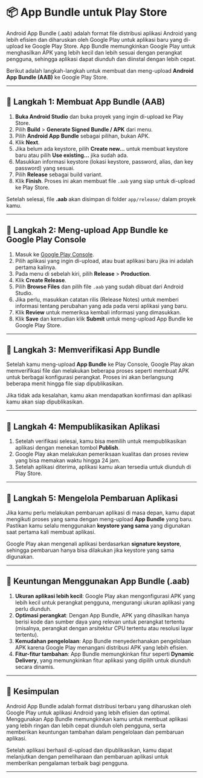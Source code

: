 # 📦 App Bundle untuk Play Store

Android App Bundle (.aab) adalah format file distribusi aplikasi Android yang lebih efisien dan diharuskan oleh Google Play untuk aplikasi baru yang di-upload ke Google Play Store. App Bundle memungkinkan Google Play untuk menghasilkan APK yang lebih kecil dan lebih sesuai dengan perangkat pengguna, sehingga aplikasi dapat diunduh dan diinstal dengan lebih cepat.

Berikut adalah langkah-langkah untuk membuat dan meng-upload **Android App Bundle (AAB)** ke Google Play Store.

---

## 🚀 Langkah 1: Membuat App Bundle (AAB)

1. **Buka Android Studio** dan buka proyek yang ingin di-upload ke Play Store.
2. Pilih **Build** > **Generate Signed Bundle / APK** dari menu.
3. Pilih **Android App Bundle** sebagai pilihan, bukan APK.
4. Klik **Next**.
5. Jika belum ada keystore, pilih **Create new...** untuk membuat keystore baru atau pilih **Use existing...** jika sudah ada.
6. Masukkan informasi keystore (lokasi keystore, password, alias, dan key password) yang sesuai.
7. Pilih **Release** sebagai build variant.
8. Klik **Finish**. Proses ini akan membuat file `.aab` yang siap untuk di-upload ke Play Store.

Setelah selesai, file **.aab** akan disimpan di folder `app/release/` dalam proyek kamu.

---

## 🚀 Langkah 2: Meng-upload App Bundle ke Google Play Console

1. Masuk ke [Google Play Console](https://play.google.com/console).
2. Pilih aplikasi yang ingin di-upload, atau buat aplikasi baru jika ini adalah pertama kalinya.
3. Pada menu di sebelah kiri, pilih **Release** > **Production**.
4. Klik **Create Release**.
5. Pilih **Browse Files** dan pilih file `.aab` yang sudah dibuat dari Android Studio.
6. Jika perlu, masukkan catatan rilis (Release Notes) untuk memberi informasi tentang perubahan yang ada pada versi aplikasi yang baru.
7. Klik **Review** untuk memeriksa kembali informasi yang dimasukkan.
8. Klik **Save** dan kemudian klik **Submit** untuk meng-upload App Bundle ke Google Play Store.

---

## 🚀 Langkah 3: Memverifikasi App Bundle

Setelah kamu meng-upload **App Bundle** ke Play Console, Google Play akan memverifikasi file dan melakukan beberapa proses seperti membuat APK untuk berbagai konfigurasi perangkat. Proses ini akan berlangsung beberapa menit hingga file siap dipublikasikan.

Jika tidak ada kesalahan, kamu akan mendapatkan konfirmasi dan aplikasi kamu akan siap dipublikasikan.

---

## 🚀 Langkah 4: Mempublikasikan Aplikasi

1. Setelah verifikasi selesai, kamu bisa memilih untuk mempublikasikan aplikasi dengan menekan tombol **Publish**.
2. Google Play akan melakukan pemeriksaan kualitas dan proses review yang bisa memakan waktu hingga 24 jam.
3. Setelah aplikasi diterima, aplikasi kamu akan tersedia untuk diunduh di Play Store.

---

## 🚀 Langkah 5: Mengelola Pembaruan Aplikasi

Jika kamu perlu melakukan pembaruan aplikasi di masa depan, kamu dapat mengikuti proses yang sama dengan meng-upload **App Bundle** yang baru. Pastikan kamu selalu menggunakan **keystore yang sama** yang digunakan saat pertama kali membuat aplikasi.

Google Play akan mengenali aplikasi berdasarkan **signature keystore**, sehingga pembaruan hanya bisa dilakukan jika keystore yang sama digunakan.

---

## 🚀 Keuntungan Menggunakan App Bundle (.aab)

1. **Ukuran aplikasi lebih kecil**: Google Play akan mengonfigurasi APK yang lebih kecil untuk perangkat pengguna, mengurangi ukuran aplikasi yang perlu diunduh.
2. **Optimasi perangkat**: Dengan App Bundle, APK yang dihasilkan hanya berisi kode dan sumber daya yang relevan untuk perangkat tertentu (misalnya, perangkat dengan arsitektur CPU tertentu atau resolusi layar tertentu).
3. **Kemudahan pengelolaan**: App Bundle menyederhanakan pengelolaan APK karena Google Play menangani distribusi APK yang lebih efisien.
4. **Fitur-fitur tambahan**: App Bundle memungkinkan fitur seperti **Dynamic Delivery**, yang memungkinkan fitur aplikasi yang dipilih untuk diunduh secara dinamis.

---

## 🚀 Kesimpulan

Android App Bundle adalah format distribusi terbaru yang diharuskan oleh Google Play untuk aplikasi Android yang lebih efisien dan optimal. Menggunakan App Bundle memungkinkan kamu untuk membuat aplikasi yang lebih ringan dan lebih cepat diunduh oleh pengguna, serta memberikan keuntungan tambahan dalam pengelolaan dan pembaruan aplikasi.

Setelah aplikasi berhasil di-upload dan dipublikasikan, kamu dapat melanjutkan dengan pemeliharaan dan pembaruan aplikasi untuk memberikan pengalaman terbaik bagi pengguna.

---
